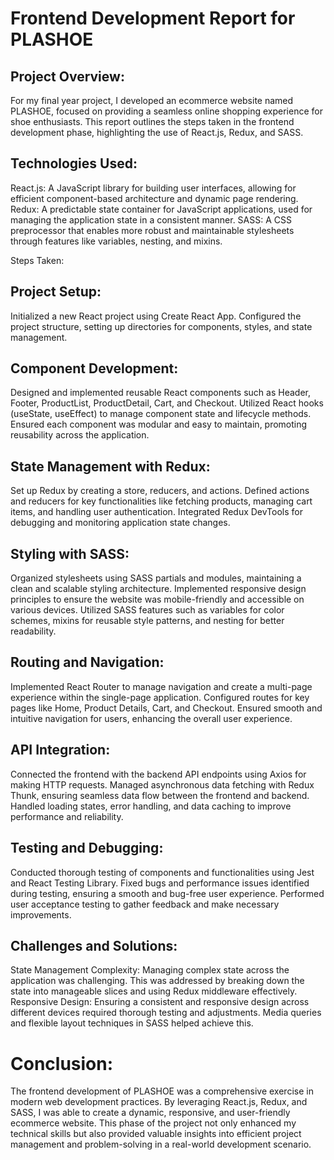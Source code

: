# Frontend Development Report for PLASHOE

## Project Overview:

For my final year project, I developed an ecommerce website named PLASHOE, focused on providing a seamless online shopping experience for shoe enthusiasts. This report outlines the steps taken in the frontend development phase, highlighting the use of React.js, Redux, and SASS.

## Technologies Used:

React.js: A JavaScript library for building user interfaces, allowing for efficient component-based architecture and dynamic page rendering.
Redux: A predictable state container for JavaScript applications, used for managing the application state in a consistent manner.
SASS: A CSS preprocessor that enables more robust and maintainable stylesheets through features like variables, nesting, and mixins.

Steps Taken:

## Project Setup:

Initialized a new React project using Create React App.
Configured the project structure, setting up directories for components, styles, and state management.

## Component Development:

Designed and implemented reusable React components such as Header, Footer, ProductList, ProductDetail, Cart, and Checkout.
Utilized React hooks (useState, useEffect) to manage component state and lifecycle methods.
Ensured each component was modular and easy to maintain, promoting reusability across the application.

## State Management with Redux:

Set up Redux by creating a store, reducers, and actions.
Defined actions and reducers for key functionalities like fetching products, managing cart items, and handling user authentication.
Integrated Redux DevTools for debugging and monitoring application state changes.

## Styling with SASS:

Organized stylesheets using SASS partials and modules, maintaining a clean and scalable styling architecture.
Implemented responsive design principles to ensure the website was mobile-friendly and accessible on various devices.
Utilized SASS features such as variables for color schemes, mixins for reusable style patterns, and nesting for better readability.

## Routing and Navigation:

Implemented React Router to manage navigation and create a multi-page experience within the single-page application.
Configured routes for key pages like Home, Product Details, Cart, and Checkout.
Ensured smooth and intuitive navigation for users, enhancing the overall user experience.

## API Integration:

Connected the frontend with the backend API endpoints using Axios for making HTTP requests.
Managed asynchronous data fetching with Redux Thunk, ensuring seamless data flow between the frontend and backend.
Handled loading states, error handling, and data caching to improve performance and reliability.

## Testing and Debugging:

Conducted thorough testing of components and functionalities using Jest and React Testing Library.
Fixed bugs and performance issues identified during testing, ensuring a smooth and bug-free user experience.
Performed user acceptance testing to gather feedback and make necessary improvements.

## Challenges and Solutions:

State Management Complexity: Managing complex state across the application was challenging. This was addressed by breaking down the state into manageable slices and using Redux middleware effectively.
Responsive Design: Ensuring a consistent and responsive design across different devices required thorough testing and adjustments. Media queries and flexible layout techniques in SASS helped achieve this.

# Conclusion:

The frontend development of PLASHOE was a comprehensive exercise in modern web development practices. By leveraging React.js, Redux, and SASS, I was able to create a dynamic, responsive, and user-friendly ecommerce website. This phase of the project not only enhanced my technical skills but also provided valuable insights into efficient project management and problem-solving in a real-world development scenario.


